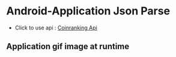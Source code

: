 # Android-Application Json Parse 

* Click to use api : [Coinranking Api ](https://docs.coinranking.com/)

## Application gif image at runtime




